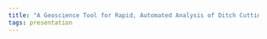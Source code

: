 ```yaml
---
title: "A Geoscience Tool for Rapid, Automated Analysis of Ditch Cuttings"
tags: presentation 
---
```

